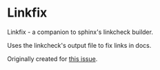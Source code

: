 # Linkfix

Linkfix - a companion to sphinx's linkcheck builder.

Uses the linkcheck's output file to fix links in docs.

Originally created for [this issue](https://github.com/scrapy/scrapy/issues/606).

